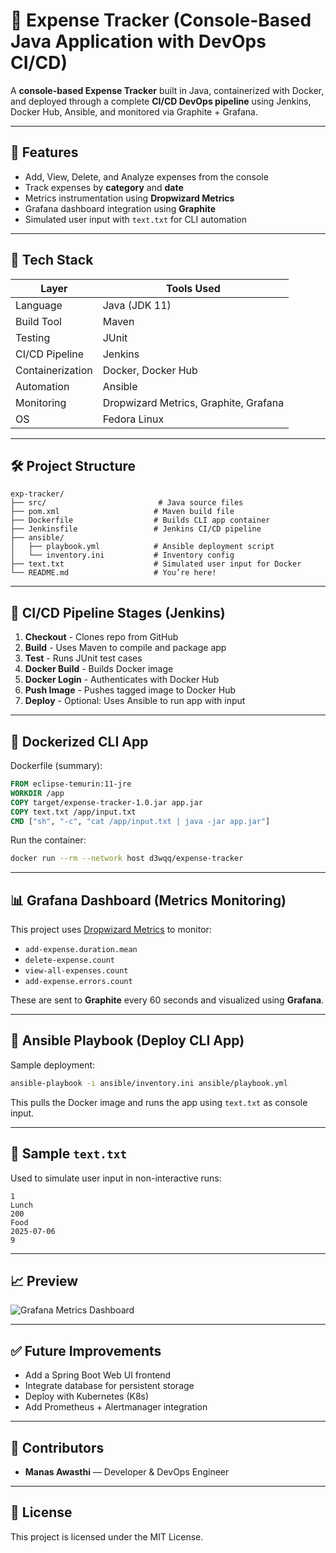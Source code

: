# 🧾 Expense Tracker (Console-Based Java Application with DevOps CI/CD)

A **console-based Expense Tracker** built in Java, containerized with Docker, and deployed through a complete **CI/CD DevOps pipeline** using Jenkins, Docker Hub, Ansible, and monitored via Graphite + Grafana.

---

## 📌 Features

- Add, View, Delete, and Analyze expenses from the console
- Track expenses by **category** and **date**
- Metrics instrumentation using **Dropwizard Metrics**
- Grafana dashboard integration using **Graphite**
- Simulated user input with `text.txt` for CLI automation

---

## 🚀 Tech Stack

| Layer           | Tools Used                             |
|----------------|------------------------------------------|
| Language        | Java (JDK 11)                          |
| Build Tool      | Maven                                  |
| Testing         | JUnit                                  |
| CI/CD Pipeline  | Jenkins                                |
| Containerization| Docker, Docker Hub                     |
| Automation      | Ansible                                |
| Monitoring      | Dropwizard Metrics, Graphite, Grafana  |
| OS              | Fedora Linux                           |

---

## 🛠️ Project Structure

```
exp-tracker/
├── src/                         # Java source files
├── pom.xml                     # Maven build file
├── Dockerfile                  # Builds CLI app container
├── Jenkinsfile                 # Jenkins CI/CD pipeline
├── ansible/
│   ├── playbook.yml            # Ansible deployment script
│   └── inventory.ini           # Inventory config
├── text.txt                    # Simulated user input for Docker
└── README.md                   # You’re here!
```

---

## 🔄 CI/CD Pipeline Stages (Jenkins)

1. **Checkout** - Clones repo from GitHub
2. **Build** - Uses Maven to compile and package app
3. **Test** - Runs JUnit test cases
4. **Docker Build** - Builds Docker image
5. **Docker Login** - Authenticates with Docker Hub
6. **Push Image** - Pushes tagged image to Docker Hub
7. **Deploy** - Optional: Uses Ansible to run app with input

---

## 🐳 Dockerized CLI App

Dockerfile (summary):

```Dockerfile
FROM eclipse-temurin:11-jre
WORKDIR /app
COPY target/expense-tracker-1.0.jar app.jar
COPY text.txt /app/input.txt
CMD ["sh", "-c", "cat /app/input.txt | java -jar app.jar"]
```

Run the container:

```bash
docker run --rm --network host d3wqq/expense-tracker
```

---

## 📊 Grafana Dashboard (Metrics Monitoring)

This project uses [Dropwizard Metrics](https://metrics.dropwizard.io) to monitor:

- `add-expense.duration.mean`
- `delete-expense.count`
- `view-all-expenses.count`
- `add-expense.errors.count`

These are sent to **Graphite** every 60 seconds and visualized using **Grafana**.

---

## 🔐 Ansible Playbook (Deploy CLI App)

Sample deployment:

```bash
ansible-playbook -i ansible/inventory.ini ansible/playbook.yml
```

This pulls the Docker image and runs the app using `text.txt` as console input.

---

## 📂 Sample `text.txt`

Used to simulate user input in non-interactive runs:

```
1
Lunch
200
Food
2025-07-06
9
```

---

## 📈 Preview

![Grafana Metrics Dashboard](docs/screenshots/grafana_dashboard.png)

---

## ✅ Future Improvements

- Add a Spring Boot Web UI frontend
- Integrate database for persistent storage
- Deploy with Kubernetes (K8s)
- Add Prometheus + Alertmanager integration

---

## 🤝 Contributors

- **Manas Awasthi** — Developer & DevOps Engineer

---

## 📜 License

This project is licensed under the MIT License.
